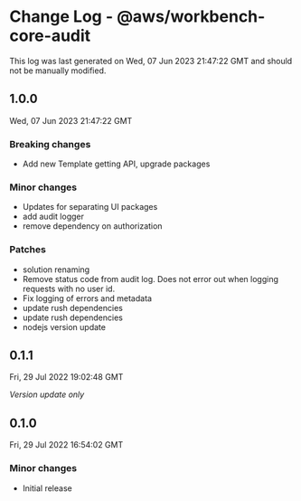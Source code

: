 # Change Log - @aws/workbench-core-audit

This log was last generated on Wed, 07 Jun 2023 21:47:22 GMT and should not be manually modified.

## 1.0.0
Wed, 07 Jun 2023 21:47:22 GMT

### Breaking changes

- Add new Template getting API, upgrade packages

### Minor changes

- Updates for separating UI packages
- add audit logger
- remove dependency on authorization

### Patches

- solution renaming
- Remove status code from audit log. Does not error out when logging requests with no user id.
- Fix logging of errors and metadata
- update rush dependencies
- update rush dependencies
- nodejs version update

## 0.1.1
Fri, 29 Jul 2022 19:02:48 GMT

_Version update only_

## 0.1.0
Fri, 29 Jul 2022 16:54:02 GMT

### Minor changes

- Initial release

